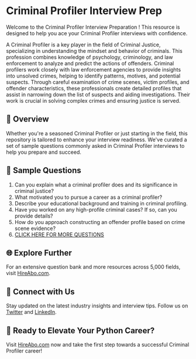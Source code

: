 # Criminal Profiler Interview Prep

Welcome to the Criminal Profiler Interview Preparation ! This resource is designed to help you ace your Criminal Profiler interviews with confidence.

A Criminal Profiler is a key player in the field of Criminal Justice, specializing in understanding the mindset and behavior of criminals. This profession combines knowledge of psychology, criminology, and law enforcement to analyze and predict the actions of offenders. Criminal profilers work closely with law enforcement agencies to provide insights into unsolved crimes, helping to identify patterns, motives, and potential suspects. Through careful examination of crime scenes, victim profiles, and offender characteristics, these professionals create detailed profiles that assist in narrowing down the list of suspects and aiding investigations. Their work is crucial in solving complex crimes and ensuring justice is served.

## 🚀 Overview

Whether you're a seasoned Criminal Profiler or just starting in the field, this repository is tailored to enhance your interview readiness. We've curated a set of sample questions commonly asked in Criminal Profiler interviews to help you prepare and succeed.

## 📝 Sample Questions

1. Can you explain what a criminal profiler does and its significance in criminal justice?
2. What motivated you to pursue a career as a criminal profiler?
3. Describe your educational background and training in criminal profiling.
4. Have you worked on any high-profile criminal cases? If so, can you provide details?
5. How do you approach constructing an offender profile based on crime scene evidence?
6. [CLICK HERE FOR MORE QUESTIONS](https://hireabo.com/job/9_1_13/Criminal%20Profiler)

## 🌐 Explore Further

For an extensive question bank and more resources across 5,000 fields, visit [HireAbo.com](https://www.hireabo.com).

## 📱 Connect with Us

Stay updated on the latest industry insights and interview tips. Follow us on [Twitter](https://twitter.com/hireabo) and [LinkedIn](https://www.linkedin.com/in/hire-abo-3609972a8/).

## 🚀 Ready to Elevate Your Python Career?

Visit [HireAbo.com](https://www.hireabo.com) now and take the first step towards a successful Criminal Profiler career!